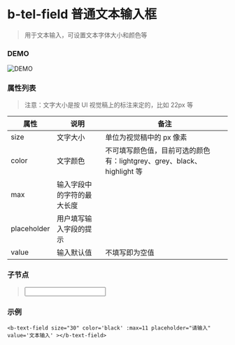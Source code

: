 # b-tel-field 普通文本输入框
> 用于文本输入，可设置文本字体大小和颜色等

### DEMO
![DEMO](https://ohc0dpsgs.qnssl.com/image/service/serviceBanner.jpg)

### 属性列表
> 注意：文字大小是按 UI 视觉稿上的标注来定的，比如 22px 等

 属性 | 说明 | 备注 
--- | --- | ---
 size        | 文字大小 | 单位为视觉稿中的 px 像素 
 color       | 文字颜色 | 不可填写颜色值，目前可选的颜色有：lightgrey、grey、black、highlight 等
 max         | 输入字段中的字符的最大长度
 placeholder | 用户填写输入字段的提示
 value       | 输入默认值 | 不填写即为空值   

### 子节点
>  <input/>

### 示例
```
<b-text-field size="30" color='black' :max=11 placeholder="请输入" value='文本输入' ></b-text-field>
```
